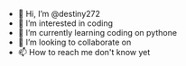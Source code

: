 - 👋 Hi, I’m @destiny272
- 👀 I’m interested in coding 
- 🌱 I’m currently learning coding on pythone
- 💞️ I’m looking to collaborate on 
- 📫 How to reach me don't know yet


